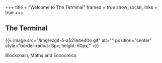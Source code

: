 +++
title = "Welcome to The Terminal"
framed = true
show_social_links = true
+++

##    The Terminal
{{< image src="/img/ezgif-5-a521e4e40e.gif" alt="" position="center" style="border-radius: 8px; height: 60px;"  >}}


Blockchain, Maths and Economics